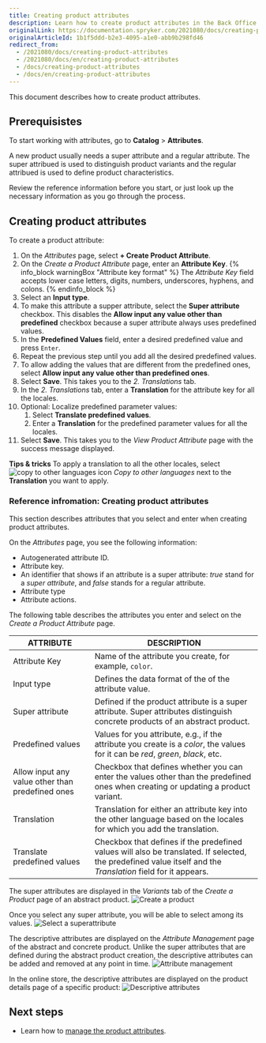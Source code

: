 ```yaml
---
title: Creating product attributes
description: Learn how to create product attributes in the Back Office.
originalLink: https://documentation.spryker.com/2021080/docs/creating-product-attributes
originalArticleId: 1b1f5ddd-b2e3-4095-a1e0-abb9b298fd46
redirect_from:
  - /2021080/docs/creating-product-attributes
  - /2021080/docs/en/creating-product-attributes
  - /docs/creating-product-attributes
  - /docs/en/creating-product-attributes
---
```


This document describes how to create product attributes.

## Prerequisistes

To start working with attributes, go to **Catalog** > **Attributes**.

A new product usually needs a super attribute and a regular attribute. The super attribued is used to distinguish product variants and the regular attribued is used to define product characteristics.

Review the reference information before you start, or just look up the necessary information as you go through the process.

## Creating product attributes

To create a product attribute:
1. On the *Attributes* page, select **+ Create Product Attribute**.
2. On the *Create a Product Attribute* page, enter an **Attribute Key**.
{% info_block warningBox "Attribute key format" %}
The *Attribute Key* field accepts lower case letters, digits, numbers, underscores, hyphens, and colons.
{% endinfo_block %}
3. Select an **Input type**.
4. To make this attribute a supper attribute, select the **Super attribute** checkbox.
    This disables the **Allow input any value other than predefined** checkbox because a super attribute always uses predefined values.
5. In the **Predefined Values** field, enter a desired predefined value and press `Enter`.
6. Repeat the previous step until you add all the desired predefined values.
7. To allow adding the values that are different from the predefined ones, select **Allow input any value other than predefined ones**.
8. Select **Save**.
    This takes you to the *2. Translations* tab.
9. In the *2. Translations* tab, enter a **Translation** for the attribute key for all the locales.
10. Optional: Localize predefined parameter values:
    1. Select **Translate predefined values**.
    2. Enter a **Translation** for the predefined parameter values for all the locales.
11. Select **Save**.
    This takes you to the *View Product Attribute* page with the success message displayed.

**Tips & tricks**
To apply a translation to all the other locales, select ![copy to other languages icon](https://spryker.s3.eu-central-1.amazonaws.com/docs/User+Guides/Back+Office+User+Guides/Catalog/Attributes/Creating+product+attributes/copy-to-other-languages-icon.png) *Copy to other languages* next to the **Translation** you want to apply.

### Reference infromation: Creating product attributes

This section describes attributes that you select and enter when creating product attributes.

On the *Attributes* page, you see the following information:
* Autogenerated attribute ID.
* Attribute key.
* An identifier that shows if an attribute is a super attribute: *true* stand for a *super attribute*, and *false* stands for a regular attribute.
* Attribute type
* Attribute actions.

The following table describes the attributes you enter and select on the *Create a Product Attribute* page.

| ATTRIBUTE |DESCRIPTION |
| --- | --- |
| Attribute Key |  Name of the attribute you create, for example, `color`. |
| Input type | Defines the data format of the of the attribute value. |
| Super attribute | Defined if the product attribute is a super attribute. Super attributes distinguish concrete products of an abstract product.  |
| Predefined values | Values for you attribute, e.g., if the attribute you create is a *color*, the values for it can be _red_, _green_, _black_, etc. |
| Allow input any value other than predefined ones | Checkbox that defines whether you can enter the values other than the predefined ones when creating or updating a product variant. |
| Translation | Translation for either an attribute key into the other language based on the locales for which you add the translation.|
| Translate predefined values | Checkbox that defines if the predefined values will also be translated. If selected, the predefined value itself and the *Translation* field for it appears. |

The super attributes are displayed in the *Variants* tab of the *Create a Product* page of an abstract product. 
![Create a product](https://spryker.s3.eu-central-1.amazonaws.com/docs/User+Guides/Back+Office+User+Guides/Products/Products/Attributes/Attributes:+Reference+Information/create-product.png)

Once you select any super attribute, you will be able to select among its values.
![Select a superattribute](https://spryker.s3.eu-central-1.amazonaws.com/docs/User+Guides/Back+Office+User+Guides/Products/Products/Attributes/Attributes:+Reference+Information/select-superattribute.png)

The descriptive attributes are displayed on the *Attribute Management* page of the abstract and concrete product. Unlike the super attributes that are defined during the abstract product creation, the descriptive attributes can be added and removed at any point in time.
![Attribute management](https://spryker.s3.eu-central-1.amazonaws.com/docs/User+Guides/Back+Office+User+Guides/Products/Products/Attributes/Attributes:+Reference+Information/attribute-management.png)

In the online store, the descriptive attributes are displayed on the product details page of a specific product:
![Descriptive attributes](https://spryker.s3.eu-central-1.amazonaws.com/docs/User+Guides/Back+Office+User+Guides/Products/Products/Attributes/Attributes:+Reference+Information/descriptive-attributes.png)

## Next steps
* Learn how to [manage the product attributes](/docs/scos/user/back-office-user-guides/{{page.version}}/catalog/attributes/managing-product-attributes.html). 

